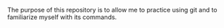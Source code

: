 The purpose of this repository is to allow me to practice using git and to familiarize myself with its commands.
